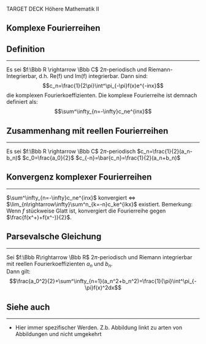 
TARGET DECK
Höhere Mathematik II

Komplexe Fourierreihen
--
## Definition
***
Es sei $f:\Bbb R \rightarrow \Bbb C$ 2$\pi$-periodisch und Riemann-Integrierbar, d.h. Re(f) und Im(f) integrierbar.
Dann sind:
$$c_n=\frac{1}{2\pi}\int^\pi_{-\pi}f(x)e^{-inx}$$die komplexen Fourierkoeffizienten. Die komplexe Fourierreihe ist demnach definiert als:
$$\sum^\infty_{n=-\infty}c_ne^{inx}$$
## Zusammenhang mit reellen Fourierreihen
***
Es sei $f:\Bbb R \rightarrow \Bbb C$ 2$\pi$-periodisch
$c_n=\frac{1}{2}(a_n-b_n)$
$c_0=\frac{a_0}{2}$
$c_{-n}=\bar{c_n}=\frac{1}{2}(a_n+b_n)$
## Konvergenz komplexer Fourierreihen
***
$\sum^\infty_{n=-\infty}c_ne^{inx}$ konvergiert $\iff$
$\lim_{n\rightarrow\infty}\sum^n_{k=-n}c_ke^{ikx}$ existiert.
Bemerkung: Wenn $f$ stückweise Glatt ist, konvergiert die Fourierreihe gegen $\frac{f(x^+)+f(x^-)}{2}$.
## Parsevalsche Gleichung
***
Sei $f:\Bbb R\rightarrow \Bbb R$ 2$\pi$-periodisch und Riemann integrierbar mit reellen Fourierkoeffizienten $a_n$ und $b_n$.  
Dann gilt:
$$\frac{a_0^2}{2}+\sum^\infty_{n=1}(a_n^2+b_n^2)=\frac{1}{\pi}\int^\pi_{-\pi}f(x)^2dx$$
## Siehe auch
***
* Hier immer spezifischer Werden. Z.b. Abbildung linkt zu arten von Abbildungen und nicht umgekehrt
